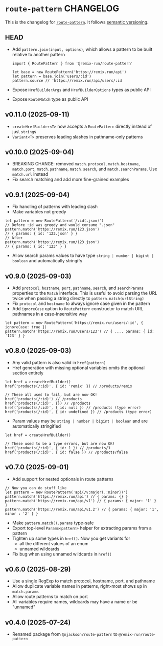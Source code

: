 # `route-pattern` CHANGELOG

This is the changelog for [`route-pattern`](https://github.com/remix-run/remix/tree/main/packages/route-pattern). It follows [semantic versioning](https://semver.org/).

## HEAD

- Add `pattern.join(input, options)`, which allows a pattern to be built relative
  to another pattern

  ```tsx
  import { RoutePattern } from '@remix-run/route-pattern'

  let base = new RoutePattern('https://remix.run/api')
  let pattern = base.join('users/:id')
  pattern.source // 'https://remix.run/api/users/:id
  ```

- Expose `HrefBuilderArgs` and `HrefBuilderOptions` types as public API
- Expose `RouteMatch` type as public API

## v0.11.0 (2025-09-11)

- `createHrefBuilder<T>` now accepts a `RoutePattern` directly instead of just `string`s
- `Variant<T>` preserves leading slashes in pathname-only patterns

## v0.10.0 (2025-09-04)

- BREAKING CHANGE: removed `match.protocol`, `match.hostname`, `match.port`, `match.pathname`, `match.search`, and `match.searchParams`. Use `match.url` instead
- Fix search matching and add more fine-grained examples

## v0.9.1 (2025-09-04)

- Fix handling of patterns with leading slash
- Make variables not greedy

```tsx
let pattern = new RoutePattern('/:id(.json)')
// Before :id was greedy and would consume ".json"
pattern.match('https://remix.run/123.json')
// { params: { id: '123.json' } }
// After
pattern.match('https://remix.run/123.json')
// { params: { id: '123' } }
```

- Allow search params values to have type `string | number | bigint | boolean` and automatically stringify

## v0.9.0 (2025-09-03)

- Add `protocol`, `hostname`, `port`, `pathname`, `search`, and `searchParams` properties to the `Match` interface. This is useful to avoid parsing the URL twice when passing a string directly to `pattern.match(urlString)`
- Fix `protocol` and `hostname` to always ignore case given in the pattern
- Add `ignoreCase` option to `RoutePattern` constructor to match URL pathnames in a case-insensitive way

```tsx
let pattern = new RoutePattern('https://remix.run/users/:id', { ignoreCase: true })
pattern.match('https://remix.run/Users/123') // { ..., params: { id: '123' } }
```

## v0.8.0 (2025-09-03)

- Any valid pattern is also valid in `href(pattern)`
- Href generation with missing optional variables omits the optional section entirely

```tsx
let href = createHrefBuilder()
href('products(/:id)', { id: 'remix' }) // /products/remix

// These all used to fail, but are now OK!
href('products(/:id)') // /products
href('products(/:id)', {}) // /products
href('products(/:id)', { id: null }) // /products (type error)
href('products(/:id)', { id: undefined }) // /products (type error)
```

- Param values may be `string | number | bigint | boolean` and are automatically stringified

```tsx
let href = createHrefBuilder()

// These used to be a type errors, but are now OK!
href('products(/:id)', { id: 1 }) // /products/1
href('products(/:id)', { id: false }) // /products/false
```

## v0.7.0 (2025-09-01)

- Add support for nested optionals in route patterns

```tsx
// Now you can do stuff like
let pattern = new RoutePattern('api(/v:major(.:minor))')
pattern.match('https://remix.run/api') // { params: {} }
pattern.match('https://remix.run/api/v1') // { params: { major: '1' } }
pattern.match('https://remix.run/api/v1.2') // { params: { major: '1', minor : '2' } }
```

- Make `pattern.match().params` type-safe
- Export top-level `Params<pattern>` helper for extracting params from a pattern
- Tighten up some types in `href()`. Now you get variants for
  - all the different values of an enum
  - unnamed wildcards
- Fix bug when using unnamed wildcards in `href()`

## v0.6.0 (2025-08-29)

- Use a single RegExp to match protocol, hostname, port, and pathname
- Allow duplicate variable names in patterns, right-most shows up in `match.params`
- Allow route patterns to match on port
- All variables require names, wildcards may have a name or be "unnamed"

## v0.4.0 (2025-07-24)

- Renamed package from `@mjackson/route-pattern` to `@remix-run/route-pattern`
